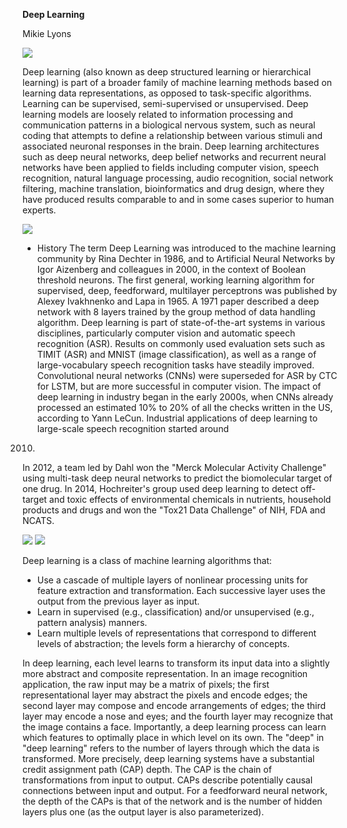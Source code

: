 **Deep Learning**

Mikie Lyons

![](http://www.schoolmeet.org/wordpress/wp-content/uploads/2016/07/DeepLearning.jpg)

Deep learning (also known as deep structured learning or hierarchical learning) is part of a broader family of machine learning methods
based on learning data representations, as opposed to task-specific algorithms. Learning can be supervised, semi-supervised or
unsupervised.
Deep learning models are loosely related to information processing and communication patterns in a biological nervous system, such as
neural coding that attempts to define a relationship between various stimuli and associated neuronal responses in the brain.
Deep learning architectures such as deep neural networks, deep belief networks and recurrent neural networks have been applied to fields
including computer vision, speech recognition, natural language processing, audio recognition, social network filtering, machine
translation, bioinformatics and drug design, where they have produced results comparable to and in some cases superior to human experts.

![](https://upload.wikimedia.org/wikipedia/commons/thumb/f/fe/Kernel_Machine.svg/512px-Kernel_Machine.svg.png)

* History
The term Deep Learning was introduced to the machine learning community by Rina Dechter in 1986, and to Artificial Neural Networks by
Igor Aizenberg and colleagues in 2000, in the context of Boolean threshold neurons.
The first general, working learning algorithm for supervised, deep, feedforward, multilayer perceptrons was published by Alexey
Ivakhnenko and Lapa in 1965. A 1971 paper described a deep network with 8 layers trained by the group method of data handling algorithm.
Deep learning is part of state-of-the-art systems in various disciplines, particularly computer vision and automatic speech recognition
(ASR). Results on commonly used evaluation sets such as TIMIT (ASR) and MNIST (image classification), as well as a range of
large-vocabulary speech recognition tasks have steadily improved. Convolutional neural networks (CNNs) were superseded for ASR by CTC 
for LSTM, but are more successful in computer vision.
The impact of deep learning in industry began in the early 2000s, when CNNs already processed an estimated 10% to 20% of all the checks
written in the US, according to Yann LeCun. Industrial applications of deep learning to large-scale speech recognition started around
2010.
In 2012, a team led by Dahl won the "Merck Molecular Activity Challenge" using multi-task deep neural networks to predict the
biomolecular target of one drug. In 2014, Hochreiter's group used deep learning to detect off-target and toxic effects of
environmental chemicals in nutrients, household products and drugs and won the "Tox21 Data Challenge" of NIH, FDA and NCATS.

![](http://andrewyuan.github.io/img/DeepLearning.png)
![](https://blogs.nvidia.com/wp-content/uploads/2016/07/Deep_Learning_Icons_R5_PNG.jpg.png)

Deep learning is a class of machine learning algorithms that:
* Use a cascade of multiple layers of nonlinear processing units for feature extraction and transformation. Each successive layer uses
the output from the previous layer as input.
* Learn in supervised (e.g., classification) and/or unsupervised (e.g., pattern analysis) manners.
* Learn multiple levels of representations that correspond to different levels of abstraction; the levels form a hierarchy of concepts.

In deep learning, each level learns to transform its input data into a slightly more abstract and composite representation. In an image recognition application, the raw input may be a matrix of pixels; the first representational layer may abstract the pixels and encode edges; the second layer may compose and encode arrangements of edges; the third layer may encode a nose and eyes; and the fourth layer may recognize that the image contains a face. Importantly, a deep learning process can learn which features to optimally place in which level on its own.
The "deep" in "deep learning" refers to the number of layers through which the data is transformed. More precisely, deep learning systems have a substantial credit assignment path (CAP) depth. The CAP is the chain of transformations from input to output. CAPs describe potentially causal connections between input and output. For a feedforward neural network, the depth of the CAPs is that of the network and is the number of hidden layers plus one (as the output layer is also parameterized).

